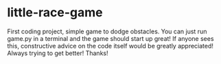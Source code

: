 # little-race-game
First coding project, simple game to dodge obstacles.
You can just run game.py in a terminal and the game should start up great!
If anyone sees this, constructive advice on the code itself would be greatly appreciated! Always trying to get better! Thanks!
